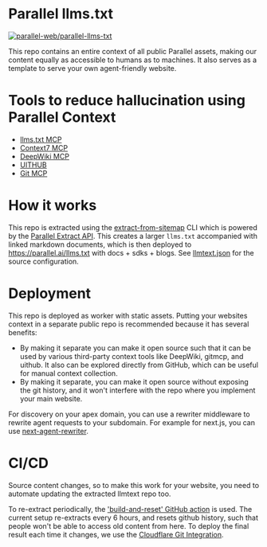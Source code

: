 # Parallel llms.txt

[![parallel-web/parallel-llms-txt](https://badge.forgithub.com/parallel-web/parallel-llms-txt?maxTokens=1000000)](https://uithub.com/parallel-web/parallel-llms-txt?maxTokens=1000000)

This repo contains an entire context of all public Parallel assets, making our content equally as accessible to humans as to machines. It also serves as a template to serve your own agent-friendly website.

# Tools to reduce hallucination using Parallel Context

- [llms.txt MCP](https://llmtext.com/check/parallel.ai)
- [Context7 MCP](https://context7.com/parallel-web/parallel-llms-txt)
- [DeepWiki MCP](https://deepwiki.com/parallel-web/parallel-llms-txt)
- [UITHUB](https://uithub.com/parallel-web/parallel-llms-txt)
- [Git MCP](https://gitmcp.io/parallel-web/parallel-llms-txt)

# How it works

This repo is extracted using the [extract-from-sitemap](https://github.com/janwilmake/llmtext-mcp/tree/main/extract-from-sitemap) CLI which is powered by the [Parallel Extract API](https://docs.parallel.ai/api-reference/search-and-extract-api-beta/extract). This creates a larger `llms.txt` accompanied with linked markdown documents, which is then deployed to https://parallel.ai/llms.txt with docs + sdks + blogs. See [llmtext.json](llmtext.json) for the source configuration.

# Deployment

This repo is deployed as worker with static assets. Putting your websites context in a separate public repo is recommended because it has several benefits:

- By making it separate you can make it open source such that it can be used by various third-party context tools like DeepWiki, gitmcp, and uithub. It also can be explored directly from GitHub, which can be useful for manual context collection.
- By making it separate, you can make it open source without exposing the git history, and it won't interfere with the repo where you implement your main website.

For discovery on your apex domain, you can use a rewriter middleware to rewrite agent requests to your subdomain. For example for next.js, you can use [next-agent-rewriter](https://github.com/janwilmake/llmtext-mcp/tree/main/next-agent-rewriter).

# CI/CD

Source content changes, so to make this work for your website, you need to automate updating the extracted llmtext repo too.

To re-extract periodically, the ['build-and-reset' GitHub action](.github/workflows/build-and-reset.yml) is used. The current setup re-extracts every 6 hours, and resets github history, such that people won't be able to access old content from here. To deploy the final result each time it changes, we use the [Cloudflare Git Integration](https://developers.cloudflare.com/workers/ci-cd/builds/git-integration/).
